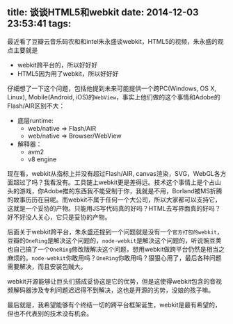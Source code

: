 title: 谈谈HTML5和webkit
date: 2014-12-03 23:53:41
tags:
---

最近看了豆瓣云音乐码农和和intel朱永盛谈webkit，HTML5的视频，朱永盛的观点主要就是

* webkit跨平台的，所以好好好
* HTML5因为用了webkit，所以好好好

仔细想了一下这个问题，包括他提到未来可能提供一个跨PC(Windows, OS X, Linux), Mobile(Android, iOS)的`WebView`，事实上他们做的这个事情和Adobe的Flash/AIR区别不大：

 * 底层runtime:
 	* web/native => Flash/AIR 
 	* web/native => Browser/WebView
 * 解释器：
 	* avm2
 	* v8 engine
 
现在看，webkit从指标上并没有超过Flash/AIR, canvas渲染，SVG，WebGL各方面超过了吗？我看没有。工具链上webkit更是差得远。技术这个事情上是个占山头的游戏，你Adobe推的东西我不能受制于你，我就是不用，Borland被MS折腾的故事历历在目呢。而webkit不属于任何一个大公司，所以大家都可以支持它，这就是一个妥协的产物。只能用JS写代码真的好吗？HTML去写界面真的好吗？好不好没人关心，它只是妥协的产物。

后面关于webkit跨平台，朱永盛还提到一个问题就是没有一个`官方打包的webkit`，豆瓣的`OneRing`是解决这个问题的，`node-webkit`是解决这个问题的，听说豌豆荚也自己搞了一个`OneRing`修改版解决这个问题，想用webkit做跨平台仍然是相当之麻烦的。`node-webkit`你敢用吗？`OneRing`你敢用吗？狠狠心用了，最后各种问题需要解决，而且安装包贼大。

webkit开源能够让巨头们搭成妥协这是它的优势，但是这使得webkit包含的音视频解码器涉及专利问题迟迟得不到解决，这也是开源的劣势，没娘的孩子嘛。

最后就是，我希望能够有个终结一切的跨平台框架诞生，webkit是最有希望的，但也不代表别的技术没有机会。
